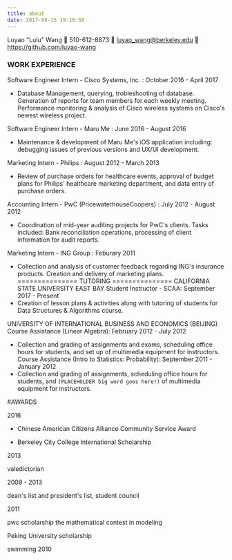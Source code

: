 ```yaml
---
title: about
date: 2017-08-15 19:16:50
---
```

Luyao "Lulu" Wang 💁‍ ‍510-612-8873 💁‍ luyao_wang@berkeley.edu 💁‍ https://github.com/luyao-wang

<!--Set up this to be a PDF hyperlink for download.-->
### WORK EXPERIENCE

Software Engineer Intern - Cisco Systems, Inc. : October 2016 - April 2017

 - Database Management, querying, trobleshooting of database. Generation of reports for team members for each weekly meeting. Performance monitoring & analysis of Cisco wireless systems on Cisco's newest wireless project.

Software Engineer Intern - Maru Me : June 2016 - August 2016
 - Maintenance & development of Maru Me's iOS application including: debugging issues of previous versions and UX/UI development.

Marketing Intern - Philips : August 2012 - March 2013
 - Review of purchase orders for healthcare events, approval of budget plans for Philips' healthcare marketing department, and data entry of purchase orders.

Accounting Intern - PwC (PricewaterhouseCoopers) : July 2012 - August 2012
 - Coordination of mid-year auditing projects for PwC's clients. Tasks included: Bank reconciliation operations, processing of client information for audit reports.

Marketing Intern - ING Group : Feburary 2011
 - Collection and analysis of customer feedback regarding ING's insurance products. Creation and delivery of marketing plans.
===============
   TUTORING
===============
CALIFORNIA STATE UNIVERSITY EAST BAY
Student Instructor - SCAA: September 2017 - Present
 - Creation of lesson plans & activities along with tutoring of students for Data Structures & Algorithms course.

UNIVERSITY OF INTERNATIONAL BUSINESS AND ECONOMICS (BEIJING)
Course Assistance (Linear Algebra): February 2012 - July 2012
 - Collection and grading of assignments and exams, scheduling office hours for students, and set up of multimedia equipment for instructors.
Course Assistance (Intro to Statistics: Probability): September 2011 - January 2012
 - Collection and grading of assignments, scheduling office hours for students, and `(PLACEHOLDER big word goes here!)` of multimedia equipment for instructors.

#AWARDS

2016

- Chinese American Citizens Alliance Community Service Award

- Berkeley City College International Scholarship

2013

valedictorian

2009 - 2013

dean's list and president's list, student council

2011

pwc scholarship
the mathematical contest in modeling

Peking University scholarship

swimming
2010

